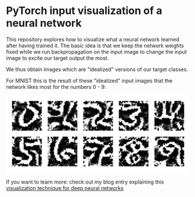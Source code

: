 # PyTorch input visualization of a neural network

This repository explores how to visualize what a neural network learned after having trained it.
The basic idea is that we keep the network weights fixed while we run backpropagation on the input image to change the input image to excite our target output the most.

We thus obtain images which are "idealized" versions of our target classes.

For MNIST this is the result of these "idealized" input images that the network likes most for the numbers 0 - 9:

![png](results.png)

If you want to learn more: check out my blog entry explaining this [visualization technique for deep neural networks](https://www.paepper.com/blog/posts/do-you-know-which-inputs-your-neural-network-likes-most/)
